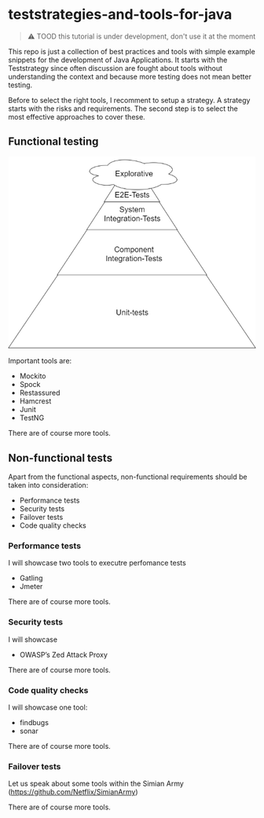 # teststrategies-and-tools-for-java

> :warning: TOOD this tutorial is under development, don't use it at the moment

This repo is just a collection of best practices and tools with simple example snippets for the development of Java Applications.
It starts with the Teststrategy since often discussion are fought about tools without understanding the 
context and because more testing does not mean better testing.

Before to select the right tools, I recomment to setup a strategy.
A strategy starts with the risks and requirements.
The second step is to select the most effective approaches to cover these.

## Functional testing

![](https://github.com/michaelgruczel/teststrategies-and-tools-for-java/raw/master/testpyramid.png "")


Important tools are:

* Mockito
* Spock
* Restassured
* Hamcrest
* Junit
* TestNG

There are of course more tools.

## Non-functional tests

Apart from the functional aspects, non-functional requirements should be taken into consideration:

* Performance tests
* Security tests
* Failover tests
* Code quality checks

### Performance tests

I will showcase two tools to executre perfomance tests

* Gatling
* Jmeter

There are of course more tools.

### Security tests

I will showcase

* OWASP’s Zed Attack Proxy

There are of course more tools.

### Code quality checks

I will showcase one tool:

* findbugs
* sonar

There are of course more tools.

### Failover tests

Let us speak about some tools within the Simian Army (https://github.com/Netflix/SimianArmy)

There are of course more tools.
